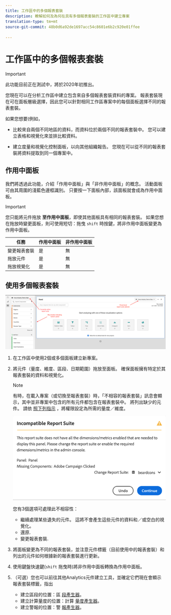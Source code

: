 ```yaml
---
title: 工作區中的多個報表套裝
description: 瞭解如何及為何在具有多個報表套裝的工作區中建立專案
translation-type: tm+mt
source-git-commit: 48b0d6a92de1697acc54c8601e6b2c920e01ffee

---
```



# 工作區中的多個報表套裝

>[!IMPORTANT]
>此功能目前正在測試中，將於2020年初推出。

您現在可以在分析工作區中建立包含來自多個報表套裝資料的專案。 報表套裝現在可在面板層級選擇，因此您可以針對相同工作區專案中的每個面板選擇不同的報表套裝。

如果您想要(例如，

* 比較來自兩個不同地區的資料，而資料位於兩個不同的報表套裝中。 您可以建立表格和視覺化來並排比較資料。

* 建立度量和視覺化控制面板，以向其他組織報告。 您現在可以從不同的報表套裝將資料提取到同一個專案中。

## 作用中面板

我們將透過此功能，介紹「作用中面板」與「非作用中面板」的概念。 活動面板可由其周圍的淺藍色邊框識別。 只要按一下面板內部，該面板就會成為作用中面板。

>[!IMPORTANT]
>您只能將元件拖放 **至作用中面板**，即使其他面板具有相同的報表套裝。 如果您想在拖放時變更面板，則可使用短切：拖曳 `shift` 時按鍵，將非作用中面板變更為作用中面板。

| 任務 | 作用中面板 | 非作用中面板 |
|---|---|---|
| 變更報表套裝 | 是 | 無 |
| 拖放元件 | 是 | 無 |
| 拖放視覺化 | 是 | 無 |

## 使用多個報表套裝

![](assets/mrs-ui.png)

1. 在工作區中使用2個或多個面板建立新專案。

1. 將元件（量度、維度、區段、日期範圍）拖放至面板。 確保面板擁有特定於其報表套裝的資料和視覺化。


   >[!NOTE]
   >有時，在載入專案（或切換至報表套裝）時，「不相容的報表套裝」訊息會顯示，其中並非專案中包含的所有元件都包含在報表套裝中。 將列出缺少的元件。 請依 [照下列指示](https://helpx.adobe.com/enterprise/using/manage-products-and-profiles.html#createproductprofiles) ，將權限設定為所需的量度／維度。

   ![](assets/incompat-rs.png)

   您有3個選項可處理此不相容性：
   * 繼續處理某些遺失的元件。 這將不會產生這些元件的資料和／或空白的視覺化。
   * 還原.
   * 變更報表套裝.

1. 將面板變更為不同的報表套裝，並注意元件標籤（目前使用中的報表套裝）和列出的元件如何根據新的報表套裝進行更新。

1. 使用鍵盤快速鍵(`shift` 拖曳時)將非作用中面板轉換為作用中面板。

1. （可選）您也可以前往其他Analytics元件建立工具，並確定它們現在會顯示報表套裝標籤，指出

   * 建立區段的位置：區 [段產生器](https://docs.adobe.com/content/help/en/analytics/components/segmentation/segmentation-workflow/seg-build.html)。
   * 建立計算量度的位置：計算 [量度產生器](https://docs.adobe.com/content/help/en/analytics/components/calculated-metrics/calcmetric-workflow/cm-build-metrics.html)。
   * 建立警報的位置：警 [報產生器](https://docs.adobe.com/content/help/en/analytics/components/alerts/alert-builder.html)。